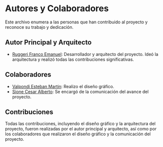 # Autores y Colaboradores

Este archivo enumera a las personas que han contribuido al proyecto y reconoce su trabajo y dedicación.

## Autor Principal y Arquitecto

- [Ruggeri Franco Emanuel](https://github.com/FrancoRu): Desarrollador y arquitecto del proyecto. Ideó la arquitectura y realizó todas las contribuciones significativas.

## Colaboradores

- [Valpondi Esteban Martin](https://www.linkedin.com/in/esteban-mart%C3%ADn-valpondi-b85688159/): Realizo el diseño gráfico.
- [Sione Cesar Alberto](mailto:csione@indec.gob.ar): Se encargó de la comunicación del avance del proyecto.

## Contribuciones

Todas las contribuciones, incluyendo el diseño gráfico y la arquitectura del proyecto, fueron realizadas por el autor principal y arquitecto, así como por los colaboradores que realizaron el diseño gráfico y la comunicación del proyecto.

